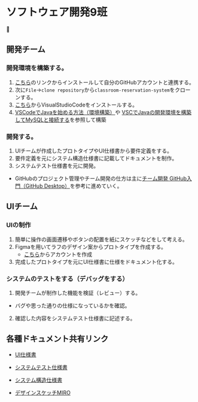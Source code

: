 # ソフトウェア開発9班
🐣
## 開発チーム
### 開発環境を構築する。
1. [こちら](<https://desktop.github.com/>)のリンクからインストールして自分のGitHubアカウントと連携する。
2. 次に`File`→`clone repository`から`classroom-reservation-system`をクローンする。
3. [こちら](<https://code.visualstudio.com/download>)からVisualStudioCodeをインストールする。
4. [VSCodeでJavaを始める方法（環境構築）](<https://teramaguro.hatenablog.com/entry/2021/12/28/042743>)や
[VSCでJavaの開発環境を構築してMySQLと接続する](<https://zenn.dev/iput_app/articles/53a75ff375d80c>)を参照して構築

### 開発する。
1. UIチームが作成したプロトタイプやUI仕様書から要件定義をする。
2. 要件定義を元にシステム構造仕様書に記載してドキュメントを制作。
3. システムテスト仕様書を元に開発。
  - GitHubのプロジェクト管理やチーム開発の仕方は主に[チーム開発 GitHub入門（GitHub Desktop）](<https://zenn.dev/iput_app/articles/841f47a0cf104a>)を参考に進めていく。


## UIチーム
### UIの制作
1. 簡単に操作の画面遷移やボタンの配置を紙にスケッチなどをして考える。
2. Figmaを用いてラフのデザイン案からプロトタイプを作成する。
    - [こちら](<https://www.figma.com/ja-jp/>)からアカウントを作成
4. 完成したプロトタイプを元にUI仕様書に仕様をドキュメント化する。

### システムのテストをする（デバッグをする）
1. 開発チームが制作した機能を検証（レビュー）する。
 - バグや思った通りの仕様になっているかを確認。
2. 確認した内容をシステムテスト仕様書に記述する。

## 各種ドキュメント共有リンク
- [UI仕様書](<https://nkzacjp-my.sharepoint.com/:w:/g/personal/tk220403_tks_iput_ac_jp/Ec4NwxzFdHFAsoy7MWKbUlwBb3XailfUp4QJaofdw76ayw?e=aIcnYN>)

- [システムテスト仕様書](<https://nkzacjp-my.sharepoint.com/:w:/g/personal/tk220403_tks_iput_ac_jp/ETHD8CC6nIdAgHFGn8oxIPYBcHCem_Su5ync9A18whKiwg?e=NcJbcp>)

- [システム構造仕様書](<https://nkzacjp-my.sharepoint.com/:w:/g/personal/tk220403_tks_iput_ac_jp/EbKiQ89kJcNHhF285RlOpbMBX31gK6HkhTSxIqDytJhIRA?e=WS07Dn>)

- [デザインスケッチMIRO](<https://miro.com/ja/>)

